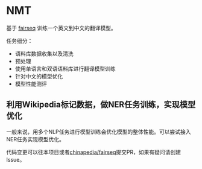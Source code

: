 # NMT

基于 [fairseq](https://github.com/pytorch/fairseq/tree/master/examples/translation) 训练一个英文到中文的翻译模型。

任务细分：

* 语料库数据收集以及清洗
* 预处理
* 使用单语言和双语语料库进行翻译模型训练
* 针对中文的模型优化
* 模型性能测评

## 利用Wikipedia标记数据，做NER任务训练，实现模型优化

一般来说，用多个NLP任务进行模型训练会优化模型的整体性能。可以尝试接入NER任务实现模型优化。

代码变更可以往本项目或者[chinapedia/fairseq](https://github.com/chinapedia/fairseq)提交PR，如果有疑问请创建Issue。
